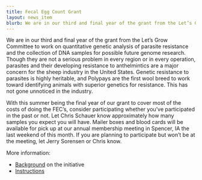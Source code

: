 ```yaml
---
title: Fecal Egg Count Grant
layout: news_item
blurb: We are in our third and final year of the grant from the Let’s Grow Committee to work on quantitative genetic analysis of parasite resistance and the collection of DNA samples for possible future genome research.
---
```


We are in our third and final year of the grant from the Let’s Grow Committee to work on quantitative genetic analysis of parasite resistance and the collection of DNA samples for possible future genome research. Though they are not a serious problem in every region or in every operation, parasites and their developing resistance to anthelmintics are a major concern for the sheep industry in the United States. Genetic resistance to parasites is highly heritable, and Polypays are the first wool breed to work toward identifying animals with superior genetics for resistance. This has not gone unnoticed in the industry.  


With this summer being the final year of our grant to cover most of the costs of doing the FEC’s, consider participating whether you’ve participated in the past or not.  Let Chris Schauer know approximately how many samples you expect you will have. Mailer boxes and blood cards will be available for pick up at our annual membership meeting in Spencer, IA the last weekend of this month. If you are planning to participate but won’t be at the meeting, let Jerry Sorensen or Chris know.

More information:
* [Background](assets/pdfs/FEC_background.pdf) on the initiative
* [Instructions](assets/pdfs/FEC_instructions.pdf)

